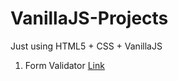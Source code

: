 # VanillaJS-Projects
Just using HTML5 + CSS + VanillaJS

1. Form Validator [Link](https://dorogono.github.io/formValidaor/)
